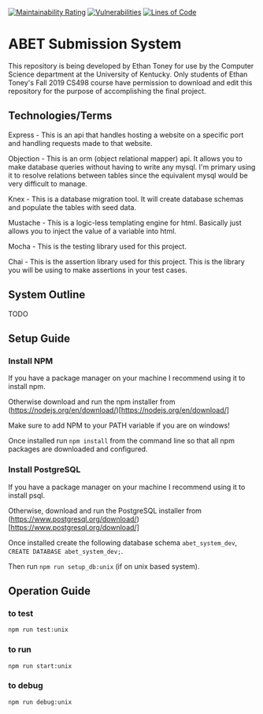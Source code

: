 [![Maintainability Rating](https://sonarcloud.io/api/project_badges/measure?project=RegularTetragon_abet-submission-system&metric=sqale_rating)](https://sonarcloud.io/dashboard?id=RegularTetragon_abet-submission-system)
[![Vulnerabilities](https://sonarcloud.io/api/project_badges/measure?project=RegularTetragon_abet-submission-system&metric=vulnerabilities)](https://sonarcloud.io/dashboard?id=RegularTetragon_abet-submission-system)
[![Lines of Code](https://sonarcloud.io/api/project_badges/measure?project=RegularTetragon_abet-submission-system&metric=ncloc)](https://sonarcloud.io/dashboard?id=RegularTetragon_abet-submission-system)

# ABET Submission System

This repository is being developed by Ethan Toney for use by the Computer Science department at the University of Kentucky. Only students of Ethan Toney's Fall 2019 CS498 course have permission to download and edit this repository for the purpose of accomplishing the final project.

## Technologies/Terms

Express - This is an api that handles hosting a website on a specific port and handling requests made to that website.

Objection - This is an orm (object relational mapper) api. It allows you to make database queries without having to write any mysql. I'm primary using it to resolve relations between tables since the equivalent mysql would be very difficult to manage.

Knex - This is a database migration tool. It will create database schemas and populate the tables with seed data.

Mustache - This is a logic-less templating engine for html. Basically just allows you to inject the value of a variable into html.

Mocha - This is the testing library used for this project.

Chai -  This is the assertion library used for this project. This is the library you will be using to make assertions in your test cases.

## System Outline

TODO

## Setup Guide

### Install NPM

If you have a package manager on your machine I recommend using it to install npm.

Otherwise download and run the npm installer from (https://nodejs.org/en/download/)[https://nodejs.org/en/download/]

Make sure to add NPM to your PATH variable if you are on windows!

Once installed run `npm install` from the command line so that all npm packages are downloaded and configured.

### Install PostgreSQL

If you have a package manager on your machine I recommend using it to install psql.

Otherwise, download and run the PostgreSQL installer from (https://www.postgresql.org/download/)[https://www.postgresql.org/download/]

Once installed create the following database schema `abet_system_dev`, `CREATE DATABASE abet_system_dev;`.

Then run `npm run setup_db:unix` (if on unix based system).

## Operation Guide

### to test

`npm run test:unix`

### to run

`npm run start:unix`

### to debug

`npm run debug:unix`
